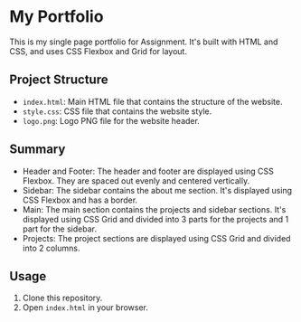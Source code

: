 # My Portfolio

This is my single page portfolio for Assignment. It's built with HTML and CSS, and uses CSS Flexbox and Grid for layout.

## Project Structure

- `index.html`: Main HTML file that contains the structure of the website.
- `style.css`: CSS file that contains the website style.
- `logo.png`: Logo PNG file for the website header.

## Summary

- Header and Footer: The header and footer are displayed using CSS Flexbox. They are spaced out evenly and centered vertically.
- Sidebar: The sidebar contains the about me section. It's displayed using CSS Flexbox and has a border.
- Main: The main section contains the projects and sidebar sections. It's displayed using CSS Grid and divided into 3 parts for the projects and 1 part for the sidebar.
- Projects: The project sections are displayed using CSS Grid and divided into 2 columns.

## Usage

1. Clone this repository.
2. Open `index.html` in your browser.